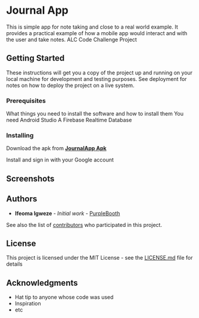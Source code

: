 # Journal App

This is simple app for note taking and close to a real world example. It provides a practical example of how a mobile app would interact and with the user and take notes.
ALC Code Challenge Project

## Getting Started

These instructions will get you a copy of the project up and running on your local machine for development and testing purposes. See deployment for notes on how to deploy the project on a live system.

### Prerequisites

What things you need to install the software and how to install them
You need Android Studio
A Firebase Realtime Database

### Installing

Download the apk from **[JournalApp Apk](https://github.com/googlesamples/android-testing/blob/master/ui/espresso/IntentsBasicSample)**

Install and sign in with your Google account

## Screenshots




## Authors

* **Ifeoma Igweze** - *Initial work* - [PurpleBooth](https://github.com/ifeomai)

See also the list of [contributors](https://github.com/your/project/contributors) who participated in this project.

## License

This project is licensed under the MIT License - see the [LICENSE.md](LICENSE.md) file for details

## Acknowledgments

* Hat tip to anyone whose code was used
* Inspiration
* etc
